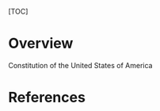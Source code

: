 [TOC]

# Overview

Constitution of the United States of America

# References

[wiki]: https://en.wikipedia.org/wiki/United_States_Constitution
[equal]: https://en.wikipedia.org/wiki/Equal_Protection_Clause
[due-process]: https://en.wikipedia.org/wiki/Substantive_due_process
